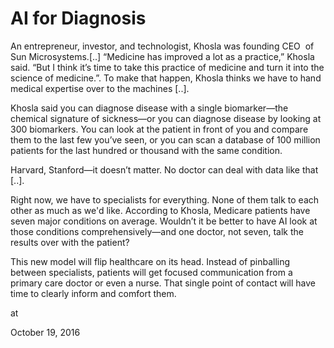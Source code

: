 # AI for Diagnosis
An entrepreneur, investor, and technologist, Khosla was founding CEO  of Sun Microsystems.[..] “Medicine has improved a lot as a practice,” Khosla said. “But I think it’s time to take this practice of medicine and turn it into the science of medicine.”. To make that happen, Khosla thinks we have to hand medical expertise over to the machines [..].

Khosla said you can diagnose disease with a single biomarker—the chemical signature of sickness—or you can diagnose disease by looking at 300 biomarkers. You can look at the patient in front of you and compare them to the last few you’ve seen, or you can scan a database of 100 million patients for the last hundred or thousand with the same condition.

Harvard, Stanford—it doesn’t matter. No doctor can deal with data like that [..].

Right now, we have to specialists for everything. None of them talk to each other as much as we'd like. According to Khosla, Medicare patients have seven major conditions on average. Wouldn’t it be better to have AI look at those conditions comprehensively—and one doctor, not seven, talk the results over with the patient?

This new model will flip healthcare on its head. Instead of pinballing between specialists, patients will get focused communication from a primary care doctor or even a nurse. That single point of contact will have time to clearly inform and comfort them.










at

October 19, 2016















